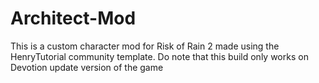 # Architect-Mod
This is a custom character mod for Risk of Rain 2 made using the HenryTutorial community template. Do note that this build only works on Devotion update version of the game
